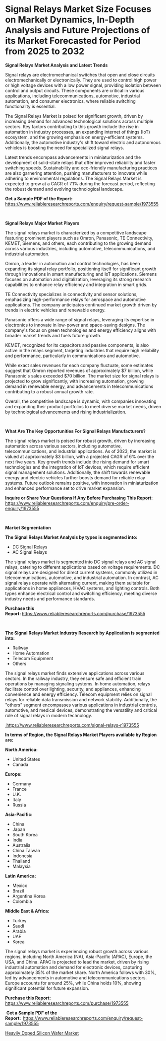 <p><h1>Signal Relays Market Size Focuses on Market Dynamics, In-Depth Analysis and Future Projections of its Market Forecasted for Period from 2025 to 2032</h1></p><p><strong>Signal Relays Market Analysis and Latest Trends</strong></p>
<p><p>Signal relays are electromechanical switches that open and close circuits electromechanically or electronically. They are used to control high power or high voltage devices with a low power signal, providing isolation between control and output circuits. These components are critical in various applications, including telecommunications, automotive, industrial automation, and consumer electronics, where reliable switching functionality is essential.</p><p>The Signal Relays Market is poised for significant growth, driven by increasing demand for advanced technological solutions across multiple sectors. Key factors contributing to this growth include the rise in automation in industry processes, an expanding internet of things (IoT) ecosystem, and the growing emphasis on energy-efficient systems. Additionally, the automotive industry's shift toward electric and autonomous vehicles is boosting the need for specialized signal relays.</p><p>Latest trends encompass advancements in miniaturization and the development of solid-state relays that offer improved reliability and faster switching speeds. Sustainability and eco-friendly manufacturing practices are also garnering attention, pushing manufacturers to innovate while adhering to environmental regulations. The Signal Relays Market is expected to grow at a CAGR of 7.1% during the forecast period, reflecting the robust demand and evolving technological landscape.</p></p>
<p><strong>Get a Sample PDF of the Report:&nbsp;</strong> <a href="https://www.reliableresearchreports.com/enquiry/request-sample/1973555?utm_campaign=2252&utm_medium=2&utm_source=Github&utm_content=ia&utm_term=11022025&utm_id=signal-relays">https://www.reliableresearchreports.com/enquiry/request-sample/1973555</a></p>
<p>&nbsp;</p>
<p><strong>Signal Relays Major Market Players</strong></p>
<p><p>The signal relays market is characterized by a competitive landscape featuring prominent players such as Omron, Panasonic, TE Connectivity, KEMET, Siemens, and others, each contributing to the growing demand across various industries, including automotive, telecommunications, and industrial automation.</p><p>Omron, a leader in automation and control technologies, has been expanding its signal relay portfolio, positioning itself for significant growth through innovations in smart manufacturing and IoT applications. Siemens focuses on automation and digitalization, leveraging its strong research capabilities to enhance relay efficiency and integration in smart grids.</p><p>TE Connectivity specializes in connectivity and sensor solutions, emphasizing high-performance relays for aerospace and automotive applications. The company anticipates continued market growth driven by trends in electric vehicles and renewable energy.</p><p>Panasonic offers a wide range of signal relays, leveraging its expertise in electronics to innovate in low-power and space-saving designs. The company's focus on green technologies and energy efficiency aligns with broader market trends and fuels future growth.</p><p>KEMET, recognized for its capacitors and passive components, is also active in the relays segment, targeting industries that require high reliability and performance, particularly in communications and automotive.</p><p>While exact sales revenues for each company fluctuate, some estimates suggest that Omron reported revenues of approximately $7 billion, while Panasonic's sales exceeded $70 billion. The market size for signal relays is projected to grow significantly, with increasing automation, growing demand in renewable energy, and advancements in telecommunications contributing to a robust annual growth rate.</p><p>Overall, the competitive landscape is dynamic, with companies innovating and expanding their product portfolios to meet diverse market needs, driven by technological advancements and rising industrialization.</p></p>
<p>&nbsp;</p>
<p><strong>What Are The Key Opportunities For Signal Relays Manufacturers?</strong></p>
<p><p>The signal relays market is poised for robust growth, driven by increasing automation across various sectors, including automotive, telecommunications, and industrial applications. As of 2023, the market is valued at approximately $3 billion, with a projected CAGR of 6% over the next five years. Key growth trends include the rising demand for smart technologies and the integration of IoT devices, which require efficient signal management solutions. Additionally, the shift towards renewable energy and electric vehicles further boosts demand for reliable relay systems. Future outlook remains positive, with innovation in miniaturization and enhanced performance set to drive market expansion.</p></p>
<p><strong>Inquire or Share Your Questions If Any Before Purchasing This Report:</strong> <a href="https://www.reliableresearchreports.com/enquiry/pre-order-enquiry/1973555?utm_campaign=2252&utm_medium=2&utm_source=Github&utm_content=ia&utm_term=11022025&utm_id=signal-relays">https://www.reliableresearchreports.com/enquiry/pre-order-enquiry/1973555</a></p>
<p>&nbsp;</p>
<p><strong>Market Segmentation</strong></p>
<p><strong>The Signal Relays Market Analysis by types is segmented into:</strong></p>
<p><ul><li>DC Signal Relays</li><li>AC Signal Relays</li></ul></p>
<p><p>The signal relays market is segmented into DC signal relays and AC signal relays, catering to different applications based on voltage requirements. DC signal relays are designed for direct current systems, commonly utilized in telecommunications, automotive, and industrial automation. In contrast, AC signal relays operate with alternating current, making them suitable for applications in home appliances, HVAC systems, and lighting controls. Both types enhance electrical control and switching efficiency, meeting diverse industry needs and performance standards.</p></p>
<p><strong>Purchase this Report:&nbsp;</strong><a href="https://www.reliableresearchreports.com/purchase/1973555?utm_campaign=2252&utm_medium=2&utm_source=Github&utm_content=ia&utm_term=11022025&utm_id=signal-relays">https://www.reliableresearchreports.com/purchase/1973555</a></p>
<p>&nbsp;</p>
<p><strong>The Signal Relays Market Industry Research by Application is segmented into:</strong></p>
<p><ul><li>Railway</li><li>Home Automation</li><li>Telecom Equipment</li><li>Others</li></ul></p>
<p><p>The signal relays market finds extensive applications across various sectors. In the railway industry, they ensure safe and efficient train operations by managing signaling systems. In home automation, relays facilitate control over lighting, security, and appliances, enhancing convenience and energy efficiency. Telecom equipment relies on signal relays for reliable data transmission and network stability. Additionally, the "others" segment encompasses various applications in industrial controls, automotive, and medical devices, demonstrating the versatility and critical role of signal relays in modern technology.</p></p>
<p><a href="https://www.reliableresearchreports.com/signal-relays-r1973555?utm_campaign=2252&utm_medium=2&utm_source=Github&utm_content=ia&utm_term=11022025&utm_id=signal-relays">&nbsp;https://www.reliableresearchreports.com/signal-relays-r1973555</a></p>
<p><strong>In terms of Region, the Signal Relays Market Players available by Region are:</strong></p>
<p>
    <p> <strong> North America: </strong>
        <ul>
            <li>United States</li>
            <li>Canada</li>
        </ul>
        </p> 
    <p> <strong> Europe: </strong>
        <ul>
            <li>Germany</li>
            <li>France</li>
            <li>U.K.</li>
            <li>Italy</li>
            <li>Russia</li>
        </ul>
        </p> 
    <p> <strong> Asia-Pacific: </strong>
        <ul>
            <li>China</li>
            <li>Japan</li>
            <li>South Korea</li>
            <li>India</li>
            <li>Australia</li>
            <li>China Taiwan</li>
            <li>Indonesia</li>
            <li>Thailand</li>
            <li>Malaysia</li>
        </ul>
        </p> 
    <p> <strong> Latin America: </strong>
        <ul>
            <li>Mexico</li>
            <li>Brazil</li>
            <li>Argentina Korea</li>
            <li>Colombia</li>
        </ul>
        </p> 
    <p> <strong> Middle East & Africa: </strong>
        <ul>
            <li>Turkey</li>
            <li>Saudi</li>
            <li>Arabia</li>
            <li>UAE</li>
            <li>Korea</li>
        </ul>
    </p>
    </p>
<p><p>The signal relays market is experiencing robust growth across various regions, including North America (NA), Asia-Pacific (APAC), Europe, the USA, and China. APAC is projected to lead the market, driven by rising industrial automation and demand for electronic devices, capturing approximately 35% of the market share. North America follows with 30%, led by advancements in automotive and telecommunications sectors. Europe accounts for around 25%, while China holds 10%, showing significant potential for future expansion.</p></p>
<p><strong>Purchase this Report: </strong><a href="https://www.reliableresearchreports.com/purchase/1973555?utm_campaign=2252&utm_medium=2&utm_source=Github&utm_content=ia&utm_term=11022025&utm_id=signal-relays">https://www.reliableresearchreports.com/purchase/1973555</a></p>
<p>&nbsp;<strong>Get a Sample PDF of the Report:&nbsp;&nbsp;</strong><a href="https://www.reliableresearchreports.com/enquiry/request-sample/1973555?utm_campaign=2252&utm_medium=2&utm_source=Github&utm_content=ia&utm_term=11022025&utm_id=signal-relays">https://www.reliableresearchreports.com/enquiry/request-sample/1973555</a></p>
<p><strong></strong></p>
<p><p><a href="https://github.com/DianaWilson796/Market-Research-Report-List-1/blob/main/heavily-doped-silicon-wafer-market.md?utm_campaign=2252&utm_medium=2&utm_source=Github&utm_content=ia&utm_term=11022025&utm_id=signal-relays">Heavily Doped Silicon Wafer Market</a></p></p>